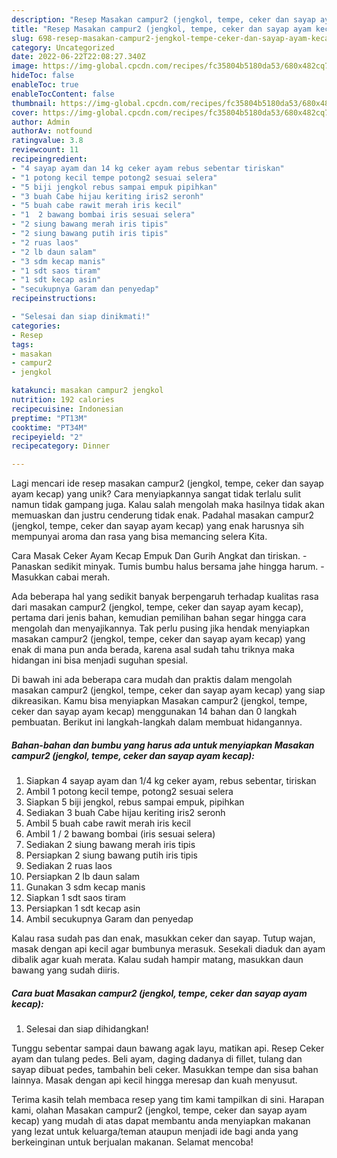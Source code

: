 ```yaml
---
description: "Resep Masakan campur2 (jengkol, tempe, ceker dan sayap ayam kecap) yang Mantap"
title: "Resep Masakan campur2 (jengkol, tempe, ceker dan sayap ayam kecap) yang Mantap"
slug: 698-resep-masakan-campur2-jengkol-tempe-ceker-dan-sayap-ayam-kecap-yang-mantap
category: Uncategorized
date: 2022-06-22T22:08:27.340Z
image: https://img-global.cpcdn.com/recipes/fc35804b5180da53/680x482cq70/masakan-campur2-jengkol-tempe-ceker-dan-sayap-ayam-kecap-foto-resep-utama.jpg
hideToc: false
enableToc: true
enableTocContent: false
thumbnail: https://img-global.cpcdn.com/recipes/fc35804b5180da53/680x482cq70/masakan-campur2-jengkol-tempe-ceker-dan-sayap-ayam-kecap-foto-resep-utama.jpg
cover: https://img-global.cpcdn.com/recipes/fc35804b5180da53/680x482cq70/masakan-campur2-jengkol-tempe-ceker-dan-sayap-ayam-kecap-foto-resep-utama.jpg
author: Admin
authorAv: notfound
ratingvalue: 3.8
reviewcount: 11
recipeingredient:
- "4 sayap ayam dan 14 kg ceker ayam rebus sebentar tiriskan"
- "1 potong kecil tempe potong2 sesuai selera"
- "5 biji jengkol rebus sampai empuk pipihkan"
- "3 buah Cabe hijau keriting iris2 seronh"
- "5 buah cabe rawit merah iris kecil"
- "1  2 bawang bombai iris sesuai selera"
- "2 siung bawang merah iris tipis"
- "2 siung bawang putih iris tipis"
- "2 ruas laos"
- "2 lb daun salam"
- "3 sdm kecap manis"
- "1 sdt saos tiram"
- "1 sdt kecap asin"
- "secukupnya Garam dan penyedap"
recipeinstructions:

- "Selesai dan siap dinikmati!"
categories:
- Resep
tags:
- masakan
- campur2
- jengkol

katakunci: masakan campur2 jengkol 
nutrition: 192 calories
recipecuisine: Indonesian
preptime: "PT13M"
cooktime: "PT34M"
recipeyield: "2"
recipecategory: Dinner

---
```





Lagi mencari ide resep masakan campur2 (jengkol, tempe, ceker dan sayap ayam kecap) yang unik? Cara menyiapkannya sangat tidak terlalu sulit namun tidak gampang juga. Kalau salah mengolah maka hasilnya tidak akan memuaskan dan justru cenderung tidak enak. Padahal masakan campur2 (jengkol, tempe, ceker dan sayap ayam kecap) yang enak harusnya sih mempunyai aroma dan rasa yang bisa memancing selera Kita.





Cara Masak Ceker Ayam Kecap Empuk Dan Gurih Angkat dan tiriskan. - Panaskan sedikit minyak. Tumis bumbu halus bersama jahe hingga harum. - Masukkan cabai merah.

Ada beberapa hal yang sedikit banyak berpengaruh terhadap kualitas rasa dari masakan campur2 (jengkol, tempe, ceker dan sayap ayam kecap), pertama dari jenis bahan, kemudian pemilihan bahan segar hingga cara mengolah dan menyajikannya. Tak perlu pusing jika hendak menyiapkan masakan campur2 (jengkol, tempe, ceker dan sayap ayam kecap) yang enak di mana pun anda berada, karena asal sudah tahu triknya maka hidangan ini bisa menjadi suguhan spesial.






Di bawah ini ada beberapa cara mudah dan praktis dalam mengolah masakan campur2 (jengkol, tempe, ceker dan sayap ayam kecap) yang siap dikreasikan. Kamu bisa menyiapkan Masakan campur2 (jengkol, tempe, ceker dan sayap ayam kecap) menggunakan 14 bahan dan 0 langkah pembuatan. Berikut ini langkah-langkah dalam membuat hidangannya.

<!--inarticleads1-->

##### Bahan-bahan dan bumbu yang harus ada untuk menyiapkan Masakan campur2 (jengkol, tempe, ceker dan sayap ayam kecap):

1. Siapkan 4 sayap ayam dan 1/4 kg ceker ayam, rebus sebentar, tiriskan
1. Ambil 1 potong kecil tempe, potong2 sesuai selera
1. Siapkan 5 biji jengkol, rebus sampai empuk, pipihkan
1. Sediakan 3 buah Cabe hijau keriting iris2 seronh
1. Ambil 5 buah cabe rawit merah iris kecil
1. Ambil 1 / 2 bawang bombai (iris sesuai selera)
1. Sediakan 2 siung bawang merah iris tipis
1. Persiapkan 2 siung bawang putih iris tipis
1. Sediakan 2 ruas laos
1. Persiapkan 2 lb daun salam
1. Gunakan 3 sdm kecap manis
1. Siapkan 1 sdt saos tiram
1. Persiapkan 1 sdt kecap asin
1. Ambil secukupnya Garam dan penyedap


Kalau rasa sudah pas dan enak, masukkan ceker dan sayap. Tutup wajan, masak dengan api kecil agar bumbunya merasuk. Sesekali diaduk dan ayam dibalik agar kuah merata. Kalau sudah hampir matang, masukkan daun bawang yang sudah diiris. 

<!--inarticleads2-->

##### Cara buat Masakan campur2 (jengkol, tempe, ceker dan sayap ayam kecap):


1. Selesai dan siap dihidangkan!

Tunggu sebentar sampai daun bawang agak layu, matikan api. Resep Ceker ayam dan tulang pedes. Beli ayam, daging dadanya di fillet, tulang dan sayap dibuat pedes, tambahin beli ceker. Masukkan tempe dan sisa bahan lainnya. Masak dengan api kecil hingga meresap dan kuah menyusut. 

Terima kasih telah membaca resep yang tim kami tampilkan di sini. Harapan kami, olahan Masakan campur2 (jengkol, tempe, ceker dan sayap ayam kecap) yang mudah di atas dapat membantu anda menyiapkan makanan yang lezat untuk keluarga/teman ataupun menjadi ide bagi anda yang berkeinginan untuk berjualan makanan. Selamat mencoba!
